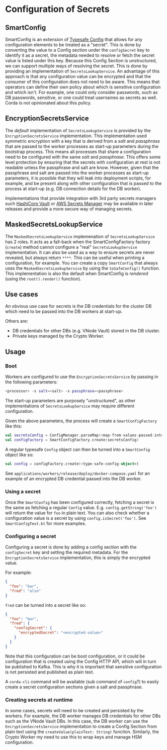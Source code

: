 # Configuration of Secrets

## SmartConfig

SmartConfig is an extension of [Typesafe Config](https://github.com/lightbend/config) that allows for any configuration
elements to be treated as a "secret".
This is done by converting the value to a Config section under the `configSecret` key to identify
it as a secret, the metadata needed to resolve or fetch the secret value is listed under this key.
Because this Config Section is unstructured, we can support multiple ways of resolving the secret. This is done by
providing an implementation of `SecretsLookupService`.
An advantage of this approach is that any configuration value can be encrypted and that the consumer of this
configuration does not need to be aware. This means that operators can define their own policy about which is 
sensitive configuration and which isn't. For example, one could only consider passwords, such as DB passwords, 
sensitive, or one could treat usernames as secrets as well. Corda is not opinionated about this policy.

## EncryptionSecretsService

The _default_ implementation of `SecretsLookupService` is provided by the `EncryptionSecretsService` implementation.
This implementation used symmetric encryption with a key that is derived from a _salt_ and _passphrase_ that are passed
to the worker processes as start-up parameters during the bootstrap process.
This means all processes that share a configuration need to be configured with the same _salt_ and _passphrase_.
This offers some level protection by ensuring that the secrets with configuration at rest is not readable unless the 
passphrase and salt are know. 
However, given that the passphrase and salt are passed into the worker processes as start-up parameters, it is possible
that they will leak into deployment scripts, for example, and be present along with other configuration that is passed
to the process at start-up (e.g. DB connection details for the DB worker).

Implementations that provide integration with 3rd party secrets managers such 
[HashiCorp Vault](https://www.vaultproject.io/) or [AWS Secrets Manager](https://aws.amazon.com/secrets-manager/)
may be available in later releases and provide a more secure way of managing secrets.

## MaskedSecretsLookupService

The `MaskedSecretsLookupService` implemenation of `SecretsLookupService` has 2 roles. It acts as a fall-back when 
the SmartConfigFactory factory (`create`) method cannot configure a "real" `SecretsLookupService` implementation.
It can also be used as a way to ensure secrets are never revealed, but always return `****`. This can be useful when
printing a configuration, for example.
You can create a copy `SmartConfig` that always uses the `MaskedSecretsLookupService` by using the `toSafeConfig()` 
function.
This implementation is also the default when SmartConfig is _rendered_ (using the `root().render()` function).

## Use cases

An obvious use case for secrets is the DB credentials for the cluster DB which need to be passed into the DB
workers at start-up.

Others are:

- DB credentials for other DBs (e.g. VNode Vault) stored in the DB cluster.
- Private keys managed by the Crypto Worker.

## Usage

### Boot

Workers are configured to use the `EncryptionSecretsService` by passing in the following parameters:

```bash
<processor> -s salt=<salt> -s passphrase=<passphrase>
```

The start-up parameters are purposely "unstructured", as other implementations of `SecretsLookupService` may require 
different configuration.

Given the above parameters, the process will create a `SmartConfigFactory` like this:

```kotlin
val secretsConfig = ConfigManager.parseMap(<map-from-values-passed-into-the-s-startup-parameter>)
val configFactory = SmartConfigFactory.create(secretsConfig)
```

A regular typesafe `Config` object can then be turned into a `SmartConfig` object like so:

```kotlin
val config = configFactory.create(<type-safe-config-object>)
```

See `applications/workers/release/deploy/docker-compose.yaml` for an example of an encrypted DB credential passed into
the DB worker.

### Using a secret

Once the `SmartConfig` has been configured correctly, fetching a secret is the same as fetching a regular `Config`
value. E.g. `config.getString('foo')` will return the value for `foo` in plain text. 
You can also check whether a configuration value is a secret by using `config.isSecret('foo')`.
See `SmartConfigTest.kt` for more examples.

### Configuring a secret

Configuring a secret is done by adding a config section with the `configSecret` key and setting the 
required metadata.
For the `EncryptionSecretsService` implementation, this is simply the encrypted value. 

For example:

```json
{
  "foo": "bar",
  "fred": "also"
}
```

`fred` can be turned into a secret like so:

```json
{
  "foo": "bar",
  "fred": {
    "configSecret": {
      "encryptedSecret": "<encrypted-value>"
    } 
  }
}
```

Note that this configuration can be boot configuration, or it could be configuration that is created using the Config
HTTP API, which will in turn be published to Kafka. This is why it is important that sensitive configuration is not
persisted and published as plain text.

A `corda-cli` command will be available (sub command of `config`?) to easily create a secret configuration sections 
given a salt and passphrase.

### Creating secrets at runtime

In some cases, secrets will need to be created and persisted by the workers. For example, the DB worker manages
DB credentials for other DBs such as the VNode Vault DBs. In this case, the DB worker can use the 
`EncryptionSecretsService` implementation to create a Config Section from plain text using the 
`createValue(plainText: String)` function.
Similarly, the Crypto Worker my need to use this to wrap keys and manage HSM configuration.
